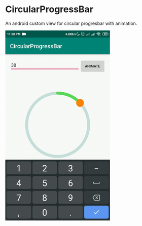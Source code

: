 # CircularProgressBar
An android custom view for circular progresbar with animation.

<img src="https://github.com/Anuj-Kumar-Sharma/CircularProgressBar/blob/master/screenshots/circularprogressbar.gif" width="330" height="600" />
